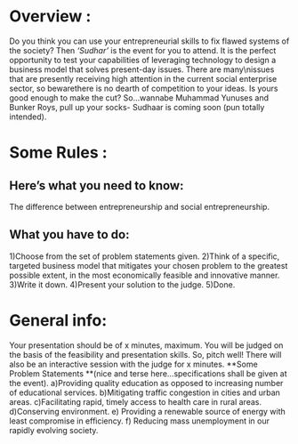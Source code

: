 <!-- TITLE: Sudhar -->
<!-- SUBTITLE: A quick summary of Sudhar -->

# Overview :
Do you think you can use your entrepreneurial skills to fix flawed systems of the society? 
Then *‘Sudhar’* is the event for you to attend. It is the perfect opportunity to test your capabilities of leveraging technology to design a business model that solves present-day issues. There are many\nissues that are presently receiving high attention in the current social enterprise sector, so bewarethere is no dearth of competition to your ideas. Is yours good enough to make the cut? So…wannabe Muhammad Yunuses and Bunker Roys, pull up your socks- Sudhaar is coming soon (pun totally intended). 
# Some Rules : 
## Here’s what you need to know:
The difference between entrepreneurship and social entrepreneurship.
## What you have to do: 
1)Choose from the set of problem statements given. 
2)Think of a specific, targeted business model that mitigates your chosen problem to the greatest possible extent, in the most economically feasible and innovative manner. 
3)Write it down. 
4)Present your solution to the judge. 
5)Done. 
# General info:
Your presentation should be of x minutes, maximum. You will be judged on the basis of the feasibility and presentation skills. So, pitch well! 
There will also be an interactive session with the judge for x minutes. 
**Some Problem Statements **(nice and terse here…specifications shall be given at the event). 
a)Providing quality education as opposed to increasing number of educational services. 
b)Mitigating traffic congestion in cities and urban areas. 
c)Facilitating rapid, timely access to health care in rural areas. 
d)Conserving environment.
e) Providing a renewable source of energy with least compromise in efficiency.
f) Reducing mass unemployment in our rapidly evolving society.

